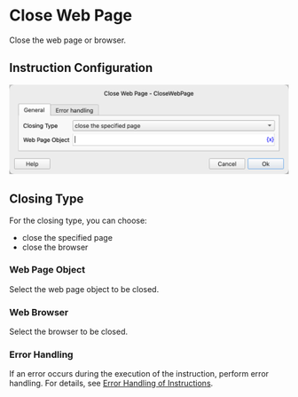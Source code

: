 # Close Web Page

Close the web page or browser.

## Instruction Configuration

![General Configuration Dialog for Closing Web Page](close_web_page_general_config.png)

## Closing Type

For the closing type, you can choose: 

- close the specified page
- close the browser

### Web Page Object

Select the web page object to be closed.

### Web Browser

Select the browser to be closed.

### Error Handling

If an error occurs during the execution of the instruction, perform error handling. For details, see [Error Handling of Instructions](../../manual/error_handling.md).
